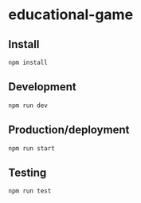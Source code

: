 # educational-game

## Install
`npm install`

## Development
`npm run dev`

## Production/deployment
`npm run start`

## Testing
`npm run test`
